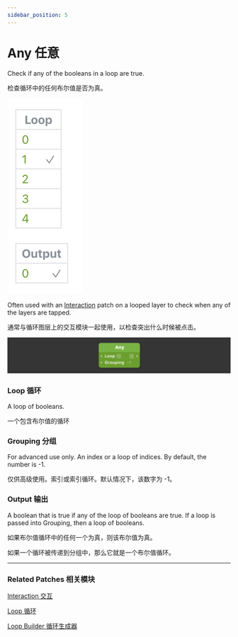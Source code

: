 ```yaml
---
sidebar_position: 5
---
```


# Any 任意

Check if any of the booleans in a loop are true.

检查循环中的任何布尔值是否为真。

![Image](./../../../static/img/docs/Loops/any-1.png)

Often used with an [Interaction](./../Interaction/Interaction.md) patch on a looped layer to check when any of the layers are tapped.

通常与循环图层上的交互模块一起使用，以检查突出什么时候被点击。

![Image](./../../../static/img/docs/Loops/any.png)

### Loop 循环

A loop of booleans.

一个包含布尔值的循环

### Grouping 分组

For advanced use only. An index or a loop of indices. By default, the number is -1.

仅供高级使用。索引或索引循环。默认情况下，该数字为 -1。

### Output 输出

A boolean that is true if any of the loop of booleans are true. If a loop is passed into Grouping, then a loop of booleans.

如果布尔值循环中的任何一个为真，则该布尔值为真。

如果一个循环被传递到分组中，那么它就是一个布尔值循环。

------

### Related Patches 相关模块

[Interaction 交互](./../Interaction/Interaction.md)

[Loop 循环](./Loop.md)

[Loop Builder 循环生成器](./Loop%20Builder.md)

